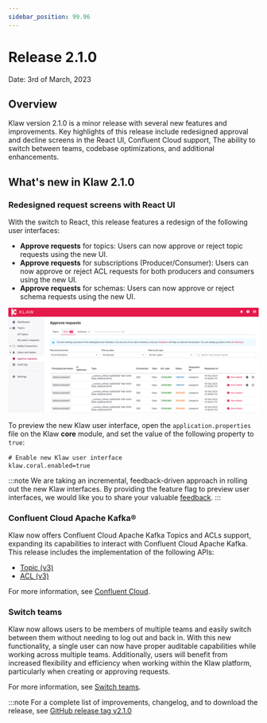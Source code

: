 ```yaml
---
sidebar_position: 99.96
---
```


# Release 2.1.0

Date: 3rd of March, 2023

## Overview

Klaw version 2.1.0 is a minor release with several new features and
improvements. Key highlights of this release include redesigned approval
and decline screens in the React UI, Confluent Cloud support, The
ability to switch between teams, codebase optimizations, and additional
enhancements.

## What's new in Klaw 2.1.0

### Redesigned request screens with React UI

With the switch to React, this release features a redesign of the
following user interfaces:

- **Approve requests** for topics: Users can now approve or
  reject topic requests using the new UI.
- **Approve requests** for subscriptions (Producer/Consumer):
  Users can now approve or reject ACL requests for both producers and
  consumers using the new UI.
- **Approve requests** for schemas: Users can now approve or
  reject schema requests using the new UI.

![image](../../static/images/ApprovalRequestTopic-react.png)

To preview the new Klaw user interface, open the
`application.properties` file on the Klaw **core** module, and set the
value of the following property to `true`:

    # Enable new Klaw user interface
    klaw.coral.enabled=true

:::note
We are taking an incremental, feedback-driven approach in rolling out
the new Klaw interfaces. By providing the feature flag to preview user
interfaces, we would like you to share your valuable
[feedback](https://github.com/aiven/klaw/issues/new?assignees=&labels=&template=03_feature.md).
:::

### Confluent Cloud Apache Kafka®

Klaw now offers Confluent Cloud Apache Kafka Topics and ACLs support, expanding
its capabilities to interact with Confluent Cloud Apache Kafka. This release
includes the implementation of the following APIs:

- [Topic
  (v3)](<https://docs.confluent.io/cloud/current/api.html#tag/Topic-(v3)>)
- [ACL
  (v3)](<https://docs.confluent.io/cloud/current/api.html#tag/ACL-(v3)>)

For more information, see [Confluent
Cloud](../../docs/cluster-connectivity-setup/confluent-cloud-kafka-cluster-ssl-protocol).

### Switch teams

Klaw now allows users to be members of multiple teams and easily switch
between them without needing to log out and back in. With this new
functionality, a single user can now have proper auditable capabilities
while working across multiple teams. Additionally, users will benefit
from increased flexibility and efficiency when working within the Klaw
platform, particularly when creating or approving requests.

For more information, see [Switch
teams](../../docs/user-team-management/teams/switch-teams).

:::note
For a complete list of improvements, changelog, and to download the
release, see [GitHub release tag v2.1.0](https://github.com/aiven/klaw/releases/tag/v2.1.0)

